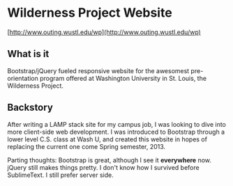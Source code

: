 Wilderness Project Website
==========================
[http://www.outing.wustl.edu/wp](http://www.outing.wustl.edu/wp) 


What is it 
----------
Bootstrap/jQuery fueled responsive website for the awesomest pre-orientation program offered at Washington University in St. Louis, the Wilderness Project.

Backstory
---------
After writing a LAMP stack site for my campus job, I was looking to dive into more client-side web development. I was introduced to Bootstrap through a lower level C.S. class at Wash U, and created this website in hopes of replacing the current one come Spring semester, 2013. 

Parting thoughts: Bootstrap is great, although I see it <strong>everywhere</strong> now. jQuery still makes things pretty. I don't know how I survived before SublimeText. I still prefer server side.
